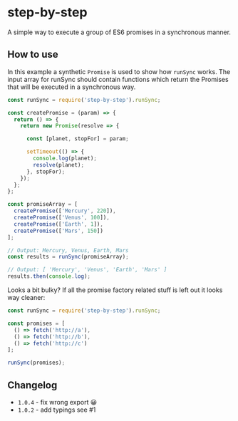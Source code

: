 # step-by-step

A simple way to execute a group of ES6 promises in a synchronous manner.


## How to use

In this example a synthetic `Promise` is used to show how `runSync` works.
The input array for runSync should contain functions which return the Promises that will be executed in a synchronous way.

```javascript
const runSync = require('step-by-step').runSync;

const createPromise = (param) => {
  return () => {
    return new Promise(resolve => {

      const [planet, stopFor] = param;

      setTimeout(() => {
        console.log(planet);
        resolve(planet);
      }, stopFor);
    });
  };
};

const promiseArray = [
  createPromise(['Mercury', 220]),
  createPromise(['Venus', 100]),
  createPromise(['Earth', 1]),
  createPromise(['Mars', 150])
];

// Output: Mercury, Venus, Earth, Mars
const results = runSync(promiseArray);

// Output: [ 'Mercury', 'Venus', 'Earth', 'Mars' ]
results.then(console.log);
```

Looks a bit bulky? If all the promise factory related stuff is left out it looks way cleaner:

```javascript
const runSync = require('step-by-step').runSync;

const promises = [
  () => fetch('http://a'),
  () => fetch('http://b'),
  () => fetch('http://c')
];

runSync(promises);
```

## Changelog

* `1.0.4` - fix wrong export 😀
* `1.0.2` - add typings see #1
